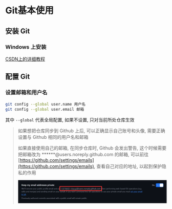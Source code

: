 # Git基本使用

## 安装 Git

### Windows 上安装

[CSDN上的详细教程](https://blog.csdn.net/mukes/article/details/115693833)

## 配置 Git 

### 设置邮箱和用户名

``` bash
git config --global user.name 用户名
git config --global user.email 邮箱
```

 其中 `--global` 代表全局配置, 如果不设置, 只对当前所处仓库生效

> 如果想把仓库同步到 Github 上后, 可以正确显示自己账号和头像, 需要正确设置与 Github 相同的用户名和邮箱
> 
> 如果直接使用自己的邮箱, 在同步仓库时, Github 会发出警告, 这个时候需要把邮箱改为 ******@users.noreply.github.com 的邮箱, 可以前往 [https://github.com/settings/emails](https://github.com/settings/emails), 查看自己对应的地址, 以起到保护隐私的作用
> 
> ![github_email.png](./assets/github_email.png)
